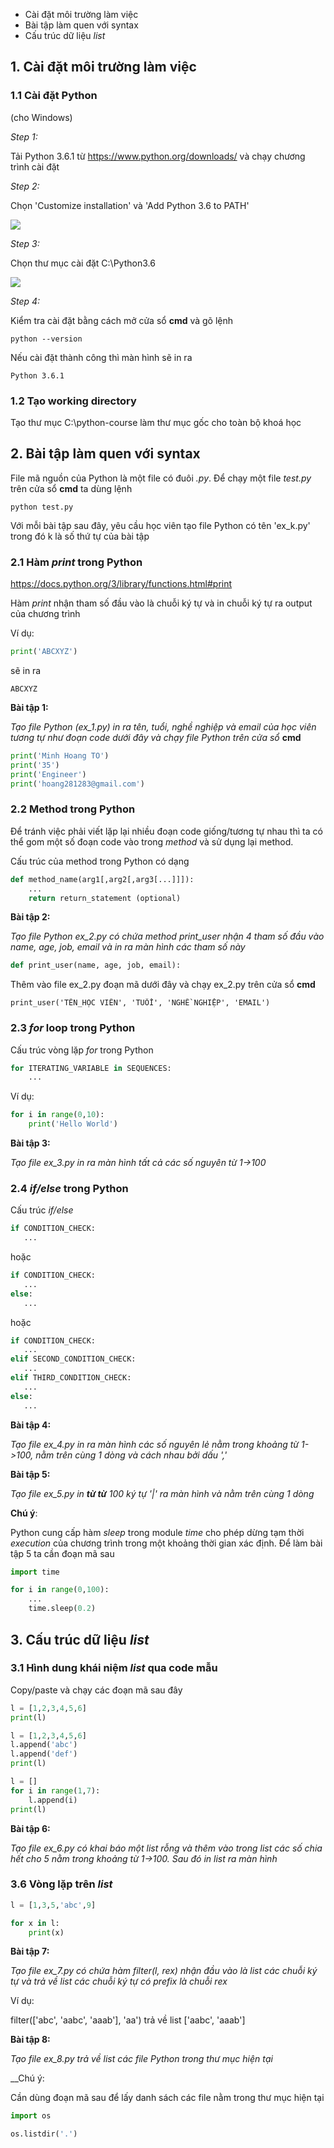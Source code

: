 
* Cài đặt môi trường làm việc
* Bài tập làm quen với syntax
* Cấu trúc dữ liệu *list*


## 1. Cài đặt môi trường làm việc

### 1.1 Cài đặt Python

(cho Windows)

*Step 1:*

Tải Python 3.6.1 từ https://www.python.org/downloads/ và chạy chương trình cài đặt

*Step 2:*

Chọn 'Customize installation' và 'Add Python 3.6 to PATH'

![](https://raw.githubusercontent.com/mto/python-course/master/Session1/install_python_1.png)

*Step 3:*

Chọn thư mục cài đặt C:\Python3.6

![](https://raw.githubusercontent.com/mto/python-course/master/Session1/install_python_2.png)

*Step 4:*

Kiểm tra cài đặt bằng cách mở cửa sổ **cmd** và gõ lệnh

```shell
python --version
```

Nếu cài đặt thành công thì màn hình sẽ in ra

```shell
Python 3.6.1
```

### 1.2 Tạo working directory

Tạo thư mục C:\python-course làm thư mục gốc cho toàn bộ khoá học

## 2. Bài tập làm quen với syntax

File mã nguồn của Python là một file có đuôi *.py*. Để chạy một file *test.py* trên cửa sổ **cmd** ta dùng lệnh

```shell
python test.py
```

Với mỗi bài tập sau đây, yêu cầu học viên tạo file Python có tên 'ex_k.py' trong đó k là số thứ tự của bài tập


### 2.1 Hàm *print* trong Python

https://docs.python.org/3/library/functions.html#print

Hàm *print* nhận tham số đầu vào là chuỗi ký tự và in chuỗi ký tự ra output của chương trình

Ví dụ:

```python
print('ABCXYZ')
```

sẽ in ra

```shell
ABCXYZ
```

__**Bài tập 1:**__

*Tạo file Python (ex_1.py) in ra tên, tuổi, nghề nghiệp và email của học viên tương tự như đoạn code dưới đây và chạy file Python trên cửa sổ* **cmd**

```python
print('Minh Hoang TO')
print('35')
print('Engineer')
print('hoang281283@gmail.com')
```

### 2.2 Method trong Python

Để tránh việc phải viết lặp lại nhiều đoạn code giống/tương tự nhau thì ta có thể gom một số đoạn code vào trong *method* và sử dụng lại method.

Cấu trúc của method trong Python có dạng

```python
def method_name(arg1[,arg2[,arg3[...]]]):
    ...
    return return_statement (optional)

```

__**Bài tập 2:**__

*Tạo file Python ex_2.py có chứa method *print_user* nhận 4 tham số đầu vào *name, age, job, email* và in ra màn hình các tham số này*

```python
def print_user(name, age, job, email):

```

Thêm vào file ex_2.py đoạn mã dưới đây và chạy ex_2.py trên cửa sổ **cmd**

```
print_user('TÊN_HỌC VIÊN', 'TUỔI', 'NGHỀ NGHIỆP', 'EMAIL')
```

### 2.3 *for* loop trong Python

Cấu trúc vòng lặp *for* trong Python

```python
for ITERATING_VARIABLE in SEQUENCES:
    ...
```

Ví dụ:

```python
for i in range(0,10):
    print('Hello World')
```

__**Bài tập 3:**__

*Tạo file ex_3.py in ra màn hình tất cả các số nguyên từ 1->100*

### 2.4 *if/else* trong Python

Cấu trúc *if/else*

```python
if CONDITION_CHECK:
   ...
```

hoặc

```python
if CONDITION_CHECK:
   ...
else:
   ...
```

hoặc

```python
if CONDITION_CHECK:
   ...
elif SECOND_CONDITION_CHECK:
   ...
elif THIRD_CONDITION_CHECK:
   ...
else:
   ...
```

__**Bài tập 4:**__

*Tạo file ex_4.py in ra màn hình các số nguyên lẻ nằm trong khoảng từ 1->100, nằm trên cùng 1 dòng và cách nhau bởi dấu ','*

__**Bài tập 5:**__

*Tạo file ex_5.py in **từ từ** 100 ký tự '|' ra màn hình và nằm trên cùng 1 dòng*

__Chú ý__:

Python cung cấp hàm *sleep* trong module *time* cho phép dừng tạm thời *execution* của chương trình trong một khoảng thời gian xác định. Để làm bài tập 5 ta cần đoạn mã sau

```python
import time

for i in range(0,100):
    ...
    time.sleep(0.2)
```

## 3. Cấu trúc dữ liệu *list*

### 3.1 Hình dung khái niệm *list* qua code mẫu

Copy/paste và chạy các đoạn mã sau đây

```python
l = [1,2,3,4,5,6]
print(l)
```

```python
l = [1,2,3,4,5,6]
l.append('abc')
l.append('def')
print(l)
```

```python
l = []
for i in range(1,7):
    l.append(i)
print(l)
```

__**Bài tập 6:**__

*Tạo file ex_6.py có khai báo một list rỗng và thêm vào trong list các số chia hết cho 5 nằm trong khoảng từ 1->100. Sau đó in list ra màn hình*

### 3.6 Vòng lặp trên *list*

```python
l = [1,3,5,'abc',9]

for x in l:
    print(x)
```

__**Bài tập 7:**__

*Tạo file ex_7.py có chứa hàm filter(l, rex) nhận đầu vào là list các chuỗi ký tự và trả về
list các chuỗi ký tự có prefix là chuỗi rex*

Ví dụ:

filter(['abc', 'aabc', 'aaab'], 'aa') trả về list ['aabc', 'aaab']

__**Bài tập 8:**__

*Tạo file ex_8.py trả về list các file Python trong thư mục hiện tại*

__Chú ý:

Cần dùng đoạn mã sau để lấy danh sách các file nằm trong thư mục hiện tại

```python
import os

os.listdir('.')
```